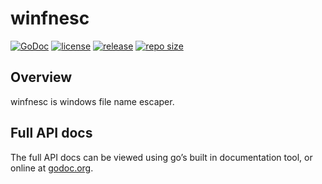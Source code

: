 # winfnesc
[![GoDoc](https://godoc.org/github.com/t-9/winfnesce?status.svg)](https://godoc.org/github.com/t-9/winfnesc)
[![license](https://img.shields.io/github/license/t-9/winfnesc.svg)](https://github.com/t-9/winfnesc#license)
[![release](https://img.shields.io/github/release/t-9/winfnesc.svg)](https://github.com/t-9/winfnesc/releases)
[![repo size](https://img.shields.io/github/repo-size/t-9/winfnesc.svg)](https://github.com/t-9/winfnesc#repo_size)   
## Overview
winfnesc is windows file name escaper.
## Full API docs
The full API docs can be viewed using go’s built in documentation tool, or online at [godoc.org](https://godoc.org/github.com/t-9/winfnesc).